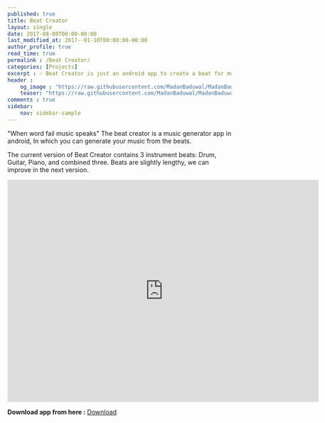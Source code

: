 ```yaml
---
published: true
title: Beat Creator
layout: single
date: 2017-08-08T00:00-00:00
last_modified_at: 2017--01-10T00:00:00-00:00
author_profile: true
read_time: true
permalink : /Beat Creator/
categories: [Projects]
excerpt : 🎶 Beat Creator is just an android app to create a beat for music.
header :
    og_image : "https://raw.githubusercontent.com/MadanBaduwal/MadanBaduwal.github.io/main/images/5.BeatCreatorgit.jpg"
    teaser: "https://raw.githubusercontent.com/MadanBaduwal/MadanBaduwal.github.io/main/images/5.BeatCreatorgit.jpg"
comments : true
sidebar:
    nav: sidebar-sample
---
```


"When word fail music speaks"
The beat creator is a music generator app in android,  In which you can generate your music from the beats.

The current version of Beat Creator contains 3 instrument beats: Drum, Guitar, Piano, and combined three. Beats are slightly lengthy, we can improve in the next version. 

<iframe width="700" height="500" src="https://www.youtube.com/embed/ouwQVbks7wM" frameborder="0" allow="accelerometer; autoplay; encrypted-media; gyroscope; picture-in-picture" allowfullscreen></iframe>

<br>

**Download app from here :** <a href="https://apkpure.com/p/com.madan.BeatCreator" class="btn btn--success">Download</a>
